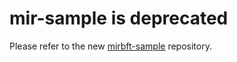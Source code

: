# mir-sample is deprecated

Please refer to the new [mirbft-sample](https://github.com/jyellick/mirbft-sample) repository.
